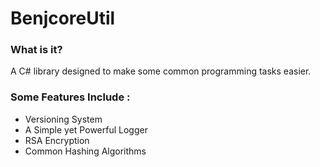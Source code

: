 # BenjcoreUtil
### What is it?
A C# library designed to make some common programming tasks easier.

### Some Features Include :
- Versioning System
- A Simple yet Powerful Logger
- RSA Encryption
- Common Hashing Algorithms